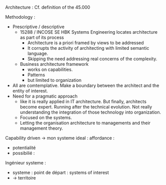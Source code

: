 Architecture : Cf. definition of the 45.000


Methodology : 
- Prescriptive / descriptive
	- 15288 / INCOSE SE HBK Systems Engineering locates architecture as part of its process
		- Architecture is a priori framed by views to be addressed
		- It corrupts the activity of architecting with limited semantic language. 
		- Skipping the need addressing real concerns of the complexity.
	- Business architecture framework
		- works on capabilities.
		- Patterns
		- but limited to organization
- All are comtemplative. Make a boundary between the architect and the entity of interest.
- Need for a pragmatic approach
	- like it is really applied in IT architecture. But finally, architects become expert. Running after the technical evolution. Not really understanding the integration of those technology into organization. 
	- Focused on the systems.
	- Letting the organisation architecture to managements and their management theory.


Capability driven
-> mon systeme ideal : 
affordance : 
- potentialité
- possibilié : 

Ingénieur systeme :
- systeme : point de départ : systems of interest
- -> territoire


